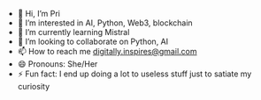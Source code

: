 - 👋 Hi, I’m Pri 
- 👀 I’m interested in AI, Python, Web3, blockchain
- 🌱 I’m currently learning Mistral
- 💞️ I’m looking to collaborate on Python, AI
- 📫 How to reach me digitally.inspires@gmail.com
- 😄 Pronouns: She/Her
- ⚡ Fun fact: I end up doing a lot to useless stuff just to satiate my curiosity

<!---
Digital-inspiration/Digital-inspiration is a ✨ special ✨ repository because its `README.md` (this file) appears on your GitHub profile.
You can click the Preview link to take a look at your changes.
--->
